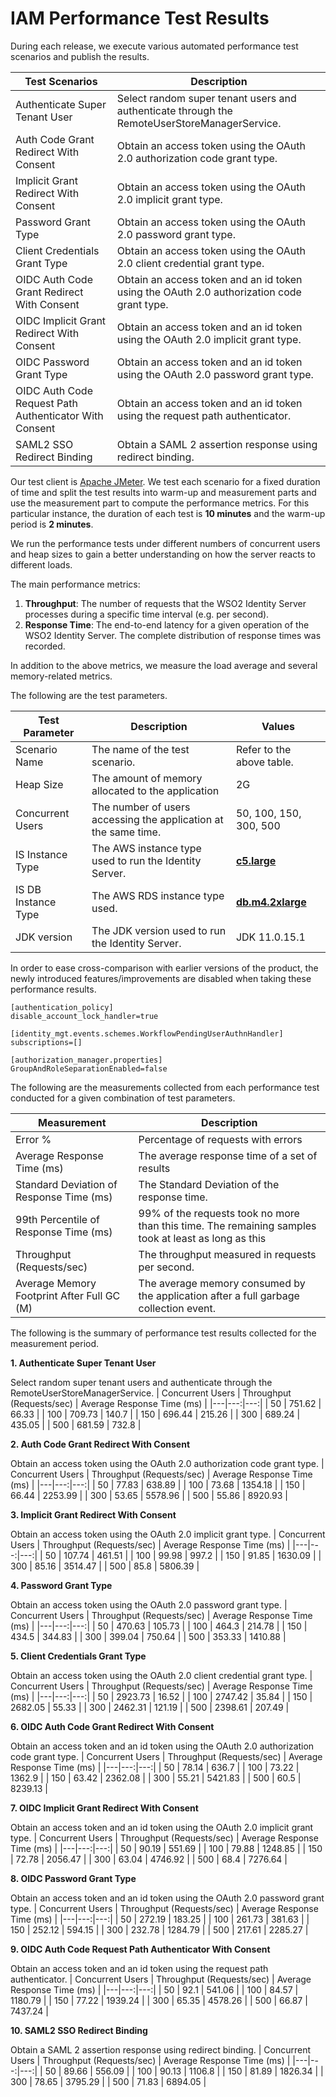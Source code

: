 # IAM Performance Test Results

During each release, we execute various automated performance test scenarios and publish the results.

| Test Scenarios | Description |
| --- | --- |
| Authenticate Super Tenant User | Select random super tenant users and authenticate through the RemoteUserStoreManagerService. |
| Auth Code Grant Redirect With Consent | Obtain an access token using the OAuth 2.0 authorization code grant type. |
| Implicit Grant Redirect With Consent | Obtain an access token using the OAuth 2.0 implicit grant type. |
| Password Grant Type | Obtain an access token using the OAuth 2.0 password grant type. |
| Client Credentials Grant Type | Obtain an access token using the OAuth 2.0 client credential grant type. |
| OIDC Auth Code Grant Redirect With Consent | Obtain an access token and an id token using the OAuth 2.0 authorization code grant type. |
| OIDC Implicit Grant Redirect With Consent | Obtain an access token and an id token using the OAuth 2.0 implicit grant type. |
| OIDC Password Grant Type | Obtain an access token and an id token using the OAuth 2.0 password grant type. |
| OIDC Auth Code Request Path Authenticator With Consent | Obtain an access token and an id token using the request path authenticator. |
| SAML2 SSO Redirect Binding | Obtain a SAML 2 assertion response using redirect binding. |

Our test client is [Apache JMeter](https://jmeter.apache.org/index.html). We test each scenario for a fixed duration of
time and split the test results into warm-up and measurement parts and use the measurement part to compute the
performance metrics. For this particular instance, the duration of each test is **10 minutes** and the warm-up period is **2 minutes**.

We run the performance tests under different numbers of concurrent users and heap sizes to gain a better understanding on how the server reacts to different loads.

The main performance metrics:

1. **Throughput**: The number of requests that the WSO2 Identity Server processes during a specific time interval (e.g. per second).
2. **Response Time**: The end-to-end latency for a given operation of the WSO2 Identity Server. The complete distribution of response times was recorded.

In addition to the above metrics, we measure the load average and several memory-related metrics.

The following are the test parameters.

| Test Parameter | Description | Values |
| --- | --- | --- |
| Scenario Name | The name of the test scenario. | Refer to the above table. |
| Heap Size | The amount of memory allocated to the application | 2G |
| Concurrent Users | The number of users accessing the application at the same time. | 50, 100, 150, 300, 500 |
| IS Instance Type | The AWS instance type used to run the Identity Server. | [**c5.large**](https://aws.amazon.com/ec2/instance-types/) |
| IS DB Instance Type | The AWS RDS instance type used. | [**db.m4.2xlarge**](https://aws.amazon.com/rds/instance-types/) |
| JDK version | The JDK version used to run the Identity Server. | JDK 11.0.15.1  |

In order to ease cross-comparison with earlier versions of the product, the newly introduced features/improvements are disabled when taking these performance results.

```
[authentication_policy]
disable_account_lock_handler=true

[identity_mgt.events.schemes.WorkflowPendingUserAuthnHandler]
subscriptions=[]

[authorization_manager.properties]
GroupAndRoleSeparationEnabled=false
```

The following are the measurements collected from each performance test conducted for a given combination of
test parameters.

| Measurement | Description |
| --- | --- |
| Error % | Percentage of requests with errors |
| Average Response Time (ms) | The average response time of a set of results |
| Standard Deviation of Response Time (ms) | The Standard Deviation of the response time. |
| 99th Percentile of Response Time (ms) | 99% of the requests took no more than this time. The remaining samples took at least as long as this |
| Throughput (Requests/sec) | The throughput measured in requests per second. |
| Average Memory Footprint After Full GC (M) | The average memory consumed by the application after a full garbage collection event. |

The following is the summary of performance test results collected for the measurement period.



**1. Authenticate Super Tenant User**

Select random super tenant users and authenticate through the RemoteUserStoreManagerService.
|  Concurrent Users | Throughput (Requests/sec) | Average Response Time (ms) |
|---|---:|---:|
|  50 | 751.62 | 66.33 |
|  100 | 709.73 | 140.7 |
|  150 | 696.44 | 215.26 |
|  300 | 689.24 | 435.05 |
|  500 | 681.59 | 732.8 |

**2. Auth Code Grant Redirect With Consent**

Obtain an access token using the OAuth 2.0 authorization code grant type.
|  Concurrent Users | Throughput (Requests/sec) | Average Response Time (ms) |
|---|---:|---:|
|  50 | 77.83 | 638.89 |
|  100 | 73.68 | 1354.18 |
|  150 | 66.44 | 2253.99 |
|  300 | 53.65 | 5578.96 |
|  500 | 55.86 | 8920.93 |

**3. Implicit Grant Redirect With Consent**

Obtain an access token using the OAuth 2.0 implicit grant type.
|  Concurrent Users | Throughput (Requests/sec) | Average Response Time (ms) |
|---|---:|---:|
|  50 | 107.74 | 461.51 |
|  100 | 99.98 | 997.2 |
|  150 | 91.85 | 1630.09 |
|  300 | 85.16 | 3514.47 |
|  500 | 85.8 | 5806.39 |

**4. Password Grant Type**

Obtain an access token using the OAuth 2.0 password grant type.
|  Concurrent Users | Throughput (Requests/sec) | Average Response Time (ms) |
|---|---:|---:|
|  50 | 470.63 | 105.73 |
|  100 | 464.3 | 214.78 |
|  150 | 434.5 | 344.83 |
|  300 | 399.04 | 750.64 |
|  500 | 353.33 | 1410.88 |

**5. Client Credentials Grant Type**

Obtain an access token using the OAuth 2.0 client credential grant type.
|  Concurrent Users | Throughput (Requests/sec) | Average Response Time (ms) |
|---|---:|---:|
|  50 | 2923.73 | 16.52 |
|  100 | 2747.42 | 35.84 |
|  150 | 2682.05 | 55.33 |
|  300 | 2462.31 | 121.19 |
|  500 | 2398.61 | 207.49 |

**6. OIDC Auth Code Grant Redirect With Consent**

Obtain an access token and an id token using the OAuth 2.0 authorization code grant type.
|  Concurrent Users | Throughput (Requests/sec) | Average Response Time (ms) |
|---|---:|---:|
|  50 | 78.14 | 636.7 |
|  100 | 73.22 | 1362.9 |
|  150 | 63.42 | 2362.08 |
|  300 | 55.21 | 5421.83 |
|  500 | 60.5 | 8239.13 |

**7. OIDC Implicit Grant Redirect With Consent**

Obtain an access token and an id token using the OAuth 2.0 implicit grant type.
|  Concurrent Users | Throughput (Requests/sec) | Average Response Time (ms) |
|---|---:|---:|
|  50 | 90.19 | 551.69 |
|  100 | 79.88 | 1248.85 |
|  150 | 72.78 | 2056.47 |
|  300 | 63.04 | 4746.92 |
|  500 | 68.4 | 7276.64 |

**8. OIDC Password Grant Type**

Obtain an access token and an id token using the OAuth 2.0 password grant type.
|  Concurrent Users | Throughput (Requests/sec) | Average Response Time (ms) |
|---|---:|---:|
|  50 | 272.19 | 183.25 |
|  100 | 261.73 | 381.63 |
|  150 | 252.12 | 594.15 |
|  300 | 232.78 | 1284.79 |
|  500 | 217.61 | 2285.27 |

**9. OIDC Auth Code Request Path Authenticator With Consent**

Obtain an access token and an id token using the request path authenticator.
|  Concurrent Users | Throughput (Requests/sec) | Average Response Time (ms) |
|---|---:|---:|
|  50 | 92.1 | 541.06 |
|  100 | 84.57 | 1180.79 |
|  150 | 77.22 | 1939.24 |
|  300 | 65.35 | 4578.26 |
|  500 | 66.87 | 7437.24 |

**10. SAML2 SSO Redirect Binding**

Obtain a SAML 2 assertion response using redirect binding.
|  Concurrent Users | Throughput (Requests/sec) | Average Response Time (ms) |
|---|---:|---:|
|  50 | 89.66 | 556.09 |
|  100 | 90.13 | 1106.8 |
|  150 | 81.89 | 1826.34 |
|  300 | 78.65 | 3795.29 |
|  500 | 71.83 | 6894.05 |
